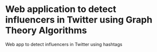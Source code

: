 # Web application to detect influencers in Twitter using Graph Theory Algorithms 
Web app to detect influencers in Twitter using hashtags
